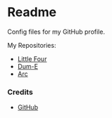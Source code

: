# Readme
Config files for my GitHub profile.

My Repositories:
- [Little Four](https://github.com/hcpty/little-four)
- [Dum-E](https://github.com/hcpty/dum-e)
- [Arc](https://github.com/hcpty/arc)

### Credits
- [GitHub](https://github.com)

